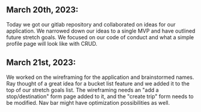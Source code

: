 ## March 20th, 2023:
Today we got our gitlab repository and collaborated on ideas for our application. We narrowed down our ideas to a single MVP and have outlined future stretch goals. We focused on our code of conduct and what a simple profile page will look like with CRUD.

## March 21st, 2023:
We worked on the wireframing for the application and brainstormed names. Ray thought of a great idea for a bucket list feature and we added it to the top of our stretch goals list. The wireframing needs an "add a stop/destination" form page added to it, and the "create trip" form needs to be modified. Nav bar might have optimization possibilities as well.